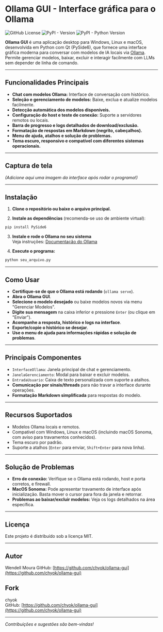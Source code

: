 # Ollama GUI - Interface gráfica para o Ollama

![GitHub License](https://img.shields.io/github/license/chyok/ollama-gui)
![PyPI - Version](https://img.shields.io/pypi/v/ollama-gui)
![PyPI - Python Version](https://img.shields.io/pypi/pyversions/ollama-gui)

**Ollama GUI** é uma aplicação desktop para Windows, Linux e macOS, desenvolvida em Python com Qt (PySide6), que fornece uma interface gráfica moderna para conversar com modelos de IA locais via [Ollama](https://ollama.com). Permite gerenciar modelos, baixar, excluir e interagir facilmente com LLMs sem depender de linha de comando.

---

## Funcionalidades Principais

- **Chat com modelos Ollama:** Interface de conversação com histórico.
- **Seleção e gerenciamento de modelos:** Baixe, exclua e atualize modelos facilmente.
- **Detecção automática dos modelos disponíveis.**
- **Configuração do host e teste de conexão:** Suporte a servidores remotos ou locais.
- **Barra de progresso e logs detalhados de download/exclusão.**
- **Formatação de respostas em Markdown (negrito, cabeçalhos).**
- **Menu de ajuda, atalhos e solução de problemas.**
- **Tema escuro, responsivo e compatível com diferentes sistemas operacionais.**

---

## Captura de tela

*(Adicione aqui uma imagem da interface após rodar o programa!)*

---

## Instalação

1. **Clone o repositório ou baixe o arquivo principal.**

2. **Instale as dependências** (recomenda-se uso de ambiente virtual):

```bash
pip install PySide6
```

3. **Instale e rode o Ollama no seu sistema**  
Veja instruções: [Documentação do Ollama](https://ollama.com/docs)

4. **Execute o programa:**

```bash
python seu_arquivo.py
```

---

## Como Usar

- **Certifique-se de que o Ollama está rodando** (`ollama serve`).
- **Abra o Ollama GUI**.
- **Selecione o modelo desejado** ou baixe modelos novos via menu "Gerenciar Modelos".
- **Digite sua mensagem** na caixa inferior e pressione `Enter` (ou clique em "Enviar").
- **Acompanhe a resposta, histórico e logs na interface**.
- **Exporte/copie o histórico se desejar**.
- **Use o menu de ajuda para informações rápidas e solução de problemas**.

---

## Principais Componentes

- `InterfaceOllama`: Janela principal de chat e gerenciamento.
- `JanelaGerenciamento`: Modal para baixar e excluir modelos.
- `EntradaUsuario`: Caixa de texto personalizada com suporte a atalhos.
- **Comunicação por sinais/threads** para não travar a interface durante operações.
- **Formatação Markdown simplificada** para respostas do modelo.

---

## Recursos Suportados

- Modelos Ollama locais e remotos.
- Compatível com Windows, Linux e macOS (incluindo macOS Sonoma, com aviso para travamentos conhecidos).
- Tema escuro por padrão.
- Suporte a atalhos (`Enter` para enviar, `Shift+Enter` para nova linha).

---

## Solução de Problemas

- **Erro de conexão:** Verifique se o Ollama está rodando, host e porta corretos, e firewall.
- **MacOS Sonoma:** Pode apresentar travamento de interface após inicialização. Basta mover o cursor para fora da janela e retornar.
- **Problemas ao baixar/excluir modelos:** Veja os logs detalhados na área específica.

---

## Licença

Este projeto é distribuído sob a licença MIT.

---

## Autor

Wendell Moura
GitHub: [https://github.com/chyok/ollama-gui](https://github.com/chyok/ollama-gui)

## Fork
chyok  
GitHub: [https://github.com/chyok/ollama-gui](https://github.com/chyok/ollama-gui)

---

*Contribuições e sugestões são bem-vindas!*
